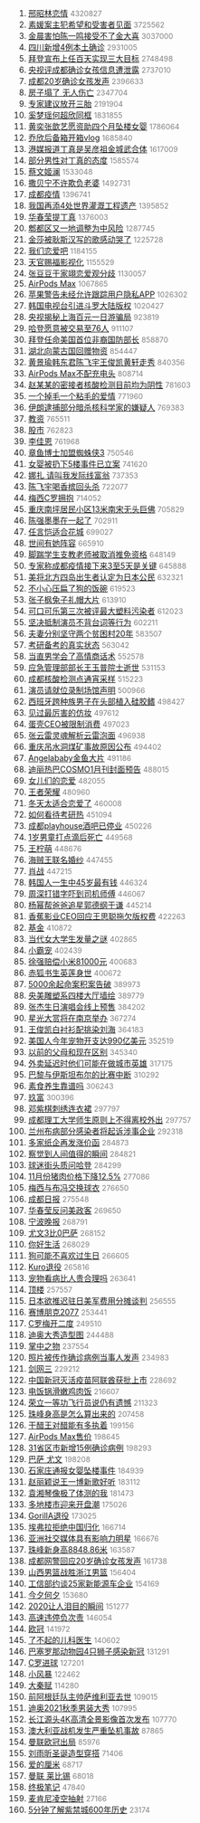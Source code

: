 1. [邢昭林恋情](https://s.weibo.com/weibo?q=%23%E9%82%A2%E6%98%AD%E6%9E%97%E6%81%8B%E6%83%85%23&Refer=top) <font color="#808080" size="2">4320827</font>
1. [素媛案主犯希望和受害者见面](https://s.weibo.com/weibo?q=%E7%B4%A0%E5%AA%9B%E6%A1%88%E4%B8%BB%E7%8A%AF%E5%B8%8C%E6%9C%9B%E5%92%8C%E5%8F%97%E5%AE%B3%E8%80%85%E8%A7%81%E9%9D%A2&Refer=top) <font color="#808080" size="2">3725562</font>
1. [金晨害怕陈一鸣接受不了金大喜](https://s.weibo.com/weibo?q=%23%E9%87%91%E6%99%A8%E5%AE%B3%E6%80%95%E9%99%88%E4%B8%80%E9%B8%A3%E6%8E%A5%E5%8F%97%E4%B8%8D%E4%BA%86%E9%87%91%E5%A4%A7%E5%96%9C%23&Refer=top) <font color="#808080" size="2">3037000</font>
1. [四川新增4例本土确诊](https://s.weibo.com/weibo?q=%23%E5%9B%9B%E5%B7%9D%E6%96%B0%E5%A2%9E4%E4%BE%8B%E6%9C%AC%E5%9C%9F%E7%A1%AE%E8%AF%8A%23&Refer=top) <font color="#808080" size="2">2931005</font>
1. [拜登宣布上任百天实现三大目标](https://s.weibo.com/weibo?q=%23%E6%8B%9C%E7%99%BB%E5%AE%A3%E5%B8%83%E4%B8%8A%E4%BB%BB%E7%99%BE%E5%A4%A9%E5%AE%9E%E7%8E%B0%E4%B8%89%E5%A4%A7%E7%9B%AE%E6%A0%87%23&Refer=top) <font color="#808080" size="2">2748498</font>
1. [央视评成都确诊女孩信息遭泄露](https://s.weibo.com/weibo?q=%23%E5%A4%AE%E8%A7%86%E8%AF%84%E6%88%90%E9%83%BD%E7%A1%AE%E8%AF%8A%E5%A5%B3%E5%AD%A9%E4%BF%A1%E6%81%AF%E9%81%AD%E6%B3%84%E9%9C%B2%23&Refer=top) <font color="#808080" size="2">2737010</font>
1. [成都20岁确诊女孩发声](https://s.weibo.com/weibo?q=%23%E6%88%90%E9%83%BD20%E5%B2%81%E7%A1%AE%E8%AF%8A%E5%A5%B3%E5%AD%A9%E5%8F%91%E5%A3%B0%23&Refer=top) <font color="#808080" size="2">2396633</font>
1. [房子塌了 无人伤亡](https://s.weibo.com/weibo?q=%E6%88%BF%E5%AD%90%E5%A1%8C%E4%BA%86%20%E6%97%A0%E4%BA%BA%E4%BC%A4%E4%BA%A1&Refer=top) <font color="#808080" size="2">2347704</font>
1. [专家建议放开三胎](https://s.weibo.com/weibo?q=%23%E4%B8%93%E5%AE%B6%E5%BB%BA%E8%AE%AE%E6%94%BE%E5%BC%80%E4%B8%89%E8%83%8E%23&Refer=top) <font color="#808080" size="2">2191904</font>
1. [奚梦瑶何超欣同框](https://s.weibo.com/weibo?q=%E5%A5%9A%E6%A2%A6%E7%91%B6%E4%BD%95%E8%B6%85%E6%AC%A3%E5%90%8C%E6%A1%86&Refer=top) <font color="#808080" size="2">1831855</font>
1. [黄奕张歆艺愿资助四个月坠楼女婴](https://s.weibo.com/weibo?q=%23%E9%BB%84%E5%A5%95%E5%BC%A0%E6%AD%86%E8%89%BA%E6%84%BF%E8%B5%84%E5%8A%A9%E5%9B%9B%E4%B8%AA%E6%9C%88%E5%9D%A0%E6%A5%BC%E5%A5%B3%E5%A9%B4%23&Refer=top) <font color="#808080" size="2">1786064</font>
1. [乔欣后备箱开箱vlog](https://s.weibo.com/weibo?q=%23%E4%B9%94%E6%AC%A3%E5%90%8E%E5%A4%87%E7%AE%B1%E5%BC%80%E7%AE%B1vlog%23&Refer=top) <font color="#808080" size="2">1685840</font>
1. [港媒报道丁真是吴彦祖金城武合体](https://s.weibo.com/weibo?q=%E6%B8%AF%E5%AA%92%E6%8A%A5%E9%81%93%E4%B8%81%E7%9C%9F%E6%98%AF%E5%90%B4%E5%BD%A6%E7%A5%96%E9%87%91%E5%9F%8E%E6%AD%A6%E5%90%88%E4%BD%93&Refer=top) <font color="#808080" size="2">1617009</font>
1. [部分男性对丁真的态度](https://s.weibo.com/weibo?q=%E9%83%A8%E5%88%86%E7%94%B7%E6%80%A7%E5%AF%B9%E4%B8%81%E7%9C%9F%E7%9A%84%E6%80%81%E5%BA%A6&Refer=top) <font color="#808080" size="2">1585574</font>
1. [蔡文姬澜](https://s.weibo.com/weibo?q=%E8%94%A1%E6%96%87%E5%A7%AC%E6%BE%9C&Refer=top) <font color="#808080" size="2">1533048</font>
1. [撒贝宁不许欺负老婆](https://s.weibo.com/weibo?q=%E6%92%92%E8%B4%9D%E5%AE%81%E4%B8%8D%E8%AE%B8%E6%AC%BA%E8%B4%9F%E8%80%81%E5%A9%86&Refer=top) <font color="#808080" size="2">1492731</font>
1. [成都疫情](https://s.weibo.com/weibo?q=%E6%88%90%E9%83%BD%E7%96%AB%E6%83%85&Refer=top) <font color="#808080" size="2">1396741</font>
1. [我国再添4处世界灌溉工程遗产](https://s.weibo.com/weibo?q=%23%E6%88%91%E5%9B%BD%E5%86%8D%E6%B7%BB4%E5%A4%84%E4%B8%96%E7%95%8C%E7%81%8C%E6%BA%89%E5%B7%A5%E7%A8%8B%E9%81%97%E4%BA%A7%23&Refer=top) <font color="#808080" size="2">1395852</font>
1. [华春莹提丁真](https://s.weibo.com/weibo?q=%23%E5%8D%8E%E6%98%A5%E8%8E%B9%E6%8F%90%E4%B8%81%E7%9C%9F%23&Refer=top) <font color="#808080" size="2">1376003</font>
1. [郫都区又一地调整为中风险](https://s.weibo.com/weibo?q=%23%E9%83%AB%E9%83%BD%E5%8C%BA%E5%8F%88%E4%B8%80%E5%9C%B0%E8%B0%83%E6%95%B4%E4%B8%BA%E4%B8%AD%E9%A3%8E%E9%99%A9%23&Refer=top) <font color="#808080" size="2">1287745</font>
1. [金莎被耿斯汉写的歌感动哭了](https://s.weibo.com/weibo?q=%E9%87%91%E8%8E%8E%E8%A2%AB%E8%80%BF%E6%96%AF%E6%B1%89%E5%86%99%E7%9A%84%E6%AD%8C%E6%84%9F%E5%8A%A8%E5%93%AD%E4%BA%86&Refer=top) <font color="#808080" size="2">1225728</font>
1. [我们恋爱吧](https://s.weibo.com/weibo?q=%E6%88%91%E4%BB%AC%E6%81%8B%E7%88%B1%E5%90%A7&Refer=top) <font color="#808080" size="2">1184155</font>
1. [天官赐福影视化](https://s.weibo.com/weibo?q=%E5%A4%A9%E5%AE%98%E8%B5%90%E7%A6%8F%E5%BD%B1%E8%A7%86%E5%8C%96&Refer=top) <font color="#808080" size="2">1155529</font>
1. [张豆豆于家翊恋爱观分歧](https://s.weibo.com/weibo?q=%E5%BC%A0%E8%B1%86%E8%B1%86%E4%BA%8E%E5%AE%B6%E7%BF%8A%E6%81%8B%E7%88%B1%E8%A7%82%E5%88%86%E6%AD%A7&Refer=top) <font color="#808080" size="2">1130057</font>
1. [AirPods Max](https://s.weibo.com/weibo?q=AirPods%20Max&Refer=top) <font color="#808080" size="2">1067865</font>
1. [苹果警告未经允许跟踪用户隐私APP](https://s.weibo.com/weibo?q=%E8%8B%B9%E6%9E%9C%E8%AD%A6%E5%91%8A%E6%9C%AA%E7%BB%8F%E5%85%81%E8%AE%B8%E8%B7%9F%E8%B8%AA%E7%94%A8%E6%88%B7%E9%9A%90%E7%A7%81APP&Refer=top) <font color="#808080" size="2">1026302</font>
1. [韩国电视台引进斗罗大陆版权](https://s.weibo.com/weibo?q=%23%E9%9F%A9%E5%9B%BD%E7%94%B5%E8%A7%86%E5%8F%B0%E5%BC%95%E8%BF%9B%E6%96%97%E7%BD%97%E5%A4%A7%E9%99%86%E7%89%88%E6%9D%83%23&Refer=top) <font color="#808080" size="2">1020427</font>
1. [央视揭秘上海百元一日游骗局](https://s.weibo.com/weibo?q=%23%E5%A4%AE%E8%A7%86%E6%8F%AD%E7%A7%98%E4%B8%8A%E6%B5%B7%E7%99%BE%E5%85%83%E4%B8%80%E6%97%A5%E6%B8%B8%E9%AA%97%E5%B1%80%23&Refer=top) <font color="#808080" size="2">923819</font>
1. [哈登愿意被交易至76人](https://s.weibo.com/weibo?q=%E5%93%88%E7%99%BB%E6%84%BF%E6%84%8F%E8%A2%AB%E4%BA%A4%E6%98%93%E8%87%B376%E4%BA%BA&Refer=top) <font color="#808080" size="2">911107</font>
1. [拜登任命美国首位非裔国防部长](https://s.weibo.com/weibo?q=%E6%8B%9C%E7%99%BB%E4%BB%BB%E5%91%BD%E7%BE%8E%E5%9B%BD%E9%A6%96%E4%BD%8D%E9%9D%9E%E8%A3%94%E5%9B%BD%E9%98%B2%E9%83%A8%E9%95%BF&Refer=top) <font color="#808080" size="2">858870</font>
1. [湖北向蒙古国回赠物资](https://s.weibo.com/weibo?q=%23%E6%B9%96%E5%8C%97%E5%90%91%E8%92%99%E5%8F%A4%E5%9B%BD%E5%9B%9E%E8%B5%A0%E7%89%A9%E8%B5%84%23&Refer=top) <font color="#808080" size="2">854447</font>
1. [黄景瑜韩东君陈飞宇王俊凯黄轩走秀](https://s.weibo.com/weibo?q=%23%E9%BB%84%E6%99%AF%E7%91%9C%E9%9F%A9%E4%B8%9C%E5%90%9B%E9%99%88%E9%A3%9E%E5%AE%87%E7%8E%8B%E4%BF%8A%E5%87%AF%E9%BB%84%E8%BD%A9%E8%B5%B0%E7%A7%80%23&Refer=top) <font color="#808080" size="2">840356</font>
1. [AirPods Max不配充电头](https://s.weibo.com/weibo?q=AirPods%20Max%E4%B8%8D%E9%85%8D%E5%85%85%E7%94%B5%E5%A4%B4&Refer=top) <font color="#808080" size="2">808714</font>
1. [赵某某的密接者核酸检测目前均为阴性](https://s.weibo.com/weibo?q=%23%E8%B5%B5%E6%9F%90%E6%9F%90%E7%9A%84%E5%AF%86%E6%8E%A5%E8%80%85%E6%A0%B8%E9%85%B8%E6%A3%80%E6%B5%8B%E7%9B%AE%E5%89%8D%E5%9D%87%E4%B8%BA%E9%98%B4%E6%80%A7%23&Refer=top) <font color="#808080" size="2">781603</font>
1. [一个掉毛一个粘毛的爱情](https://s.weibo.com/weibo?q=%23%E4%B8%80%E4%B8%AA%E6%8E%89%E6%AF%9B%E4%B8%80%E4%B8%AA%E7%B2%98%E6%AF%9B%E7%9A%84%E7%88%B1%E6%83%85%23&Refer=top) <font color="#808080" size="2">771960</font>
1. [伊朗逮捕部分暗杀核科学家的嫌疑人](https://s.weibo.com/weibo?q=%E4%BC%8A%E6%9C%97%E9%80%AE%E6%8D%95%E9%83%A8%E5%88%86%E6%9A%97%E6%9D%80%E6%A0%B8%E7%A7%91%E5%AD%A6%E5%AE%B6%E7%9A%84%E5%AB%8C%E7%96%91%E4%BA%BA&Refer=top) <font color="#808080" size="2">769383</font>
1. [教资](https://s.weibo.com/weibo?q=%E6%95%99%E8%B5%84&Refer=top) <font color="#808080" size="2">765511</font>
1. [股市](https://s.weibo.com/weibo?q=%E8%82%A1%E5%B8%82&Refer=top) <font color="#808080" size="2">762823</font>
1. [李佳恩](https://s.weibo.com/weibo?q=%E6%9D%8E%E4%BD%B3%E6%81%A9&Refer=top) <font color="#808080" size="2">761968</font>
1. [章鱼博士加盟蜘蛛侠3](https://s.weibo.com/weibo?q=%E7%AB%A0%E9%B1%BC%E5%8D%9A%E5%A3%AB%E5%8A%A0%E7%9B%9F%E8%9C%98%E8%9B%9B%E4%BE%A03&Refer=top) <font color="#808080" size="2">750546</font>
1. [女婴被扔下5楼事件已立案](https://s.weibo.com/weibo?q=%23%E5%A5%B3%E5%A9%B4%E8%A2%AB%E6%89%94%E4%B8%8B5%E6%A5%BC%E4%BA%8B%E4%BB%B6%E5%B7%B2%E7%AB%8B%E6%A1%88%23&Refer=top) <font color="#808080" size="2">741620</font>
1. [娜扎 请叫我发际线富翁](https://s.weibo.com/weibo?q=%E5%A8%9C%E6%89%8E%20%E8%AF%B7%E5%8F%AB%E6%88%91%E5%8F%91%E9%99%85%E7%BA%BF%E5%AF%8C%E7%BF%81&Refer=top) <font color="#808080" size="2">737353</font>
1. [陈飞宇喝香槟回头杀](https://s.weibo.com/weibo?q=%23%E9%99%88%E9%A3%9E%E5%AE%87%E5%96%9D%E9%A6%99%E6%A7%9F%E5%9B%9E%E5%A4%B4%E6%9D%80%23&Refer=top) <font color="#808080" size="2">722077</font>
1. [梅西C罗拥抱](https://s.weibo.com/weibo?q=%E6%A2%85%E8%A5%BFC%E7%BD%97%E6%8B%A5%E6%8A%B1&Refer=top) <font color="#808080" size="2">714052</font>
1. [重庆南坪居民小区13米南宋无头巨佛](https://s.weibo.com/weibo?q=%E9%87%8D%E5%BA%86%E5%8D%97%E5%9D%AA%E5%B1%85%E6%B0%91%E5%B0%8F%E5%8C%BA13%E7%B1%B3%E5%8D%97%E5%AE%8B%E6%97%A0%E5%A4%B4%E5%B7%A8%E4%BD%9B&Refer=top) <font color="#808080" size="2">705829</font>
1. [陈强墨墨在一起了](https://s.weibo.com/weibo?q=%23%E9%99%88%E5%BC%BA%E5%A2%A8%E5%A2%A8%E5%9C%A8%E4%B8%80%E8%B5%B7%E4%BA%86%23&Refer=top) <font color="#808080" size="2">702911</font>
1. [任言恺适合花城](https://s.weibo.com/weibo?q=%E4%BB%BB%E8%A8%80%E6%81%BA%E9%80%82%E5%90%88%E8%8A%B1%E5%9F%8E&Refer=top) <font color="#808080" size="2">699027</font>
1. [世间有她阵容](https://s.weibo.com/weibo?q=%E4%B8%96%E9%97%B4%E6%9C%89%E5%A5%B9%E9%98%B5%E5%AE%B9&Refer=top) <font color="#808080" size="2">665910</font>
1. [脚踹学生支教老师被取消推免资格](https://s.weibo.com/weibo?q=%23%E8%84%9A%E8%B8%B9%E5%AD%A6%E7%94%9F%E6%94%AF%E6%95%99%E8%80%81%E5%B8%88%E8%A2%AB%E5%8F%96%E6%B6%88%E6%8E%A8%E5%85%8D%E8%B5%84%E6%A0%BC%23&Refer=top) <font color="#808080" size="2">648149</font>
1. [专家称成都疫情接下来3至5天是关键](https://s.weibo.com/weibo?q=%23%E4%B8%93%E5%AE%B6%E7%A7%B0%E6%88%90%E9%83%BD%E7%96%AB%E6%83%85%E6%8E%A5%E4%B8%8B%E6%9D%A53%E8%87%B35%E5%A4%A9%E6%98%AF%E5%85%B3%E9%94%AE%23&Refer=top) <font color="#808080" size="2">645888</font>
1. [美将北方四岛出生者认定为日本公民](https://s.weibo.com/weibo?q=%E7%BE%8E%E5%B0%86%E5%8C%97%E6%96%B9%E5%9B%9B%E5%B2%9B%E5%87%BA%E7%94%9F%E8%80%85%E8%AE%A4%E5%AE%9A%E4%B8%BA%E6%97%A5%E6%9C%AC%E5%85%AC%E6%B0%91&Refer=top) <font color="#808080" size="2">632321</font>
1. [不小心压扁了狗的饭碗](https://s.weibo.com/weibo?q=%23%E4%B8%8D%E5%B0%8F%E5%BF%83%E5%8E%8B%E6%89%81%E4%BA%86%E7%8B%97%E7%9A%84%E9%A5%AD%E7%A2%97%23&Refer=top) <font color="#808080" size="2">619523</font>
1. [张子枫兔子礼帽大片](https://s.weibo.com/weibo?q=%23%E5%BC%A0%E5%AD%90%E6%9E%AB%E5%85%94%E5%AD%90%E7%A4%BC%E5%B8%BD%E5%A4%A7%E7%89%87%23&Refer=top) <font color="#808080" size="2">613910</font>
1. [可口可乐第三次被评最大塑料污染者](https://s.weibo.com/weibo?q=%23%E5%8F%AF%E5%8F%A3%E5%8F%AF%E4%B9%90%E7%AC%AC%E4%B8%89%E6%AC%A1%E8%A2%AB%E8%AF%84%E6%9C%80%E5%A4%A7%E5%A1%91%E6%96%99%E6%B1%A1%E6%9F%93%E8%80%85%23&Refer=top) <font color="#808080" size="2">612023</font>
1. [坚决抵制演员不背台词等行为](https://s.weibo.com/weibo?q=%23%E5%9D%9A%E5%86%B3%E6%8A%B5%E5%88%B6%E6%BC%94%E5%91%98%E4%B8%8D%E8%83%8C%E5%8F%B0%E8%AF%8D%E7%AD%89%E8%A1%8C%E4%B8%BA%23&Refer=top) <font color="#808080" size="2">602211</font>
1. [夫妻分别坚守两个贫困村20年](https://s.weibo.com/weibo?q=%E5%A4%AB%E5%A6%BB%E5%88%86%E5%88%AB%E5%9D%9A%E5%AE%88%E4%B8%A4%E4%B8%AA%E8%B4%AB%E5%9B%B0%E6%9D%9120%E5%B9%B4&Refer=top) <font color="#808080" size="2">583507</font>
1. [考研备考的真实状态](https://s.weibo.com/weibo?q=%23%E8%80%83%E7%A0%94%E5%A4%87%E8%80%83%E7%9A%84%E7%9C%9F%E5%AE%9E%E7%8A%B6%E6%80%81%23&Refer=top) <font color="#808080" size="2">563042</font>
1. [当直男学会了高情商话术](https://s.weibo.com/weibo?q=%23%E5%BD%93%E7%9B%B4%E7%94%B7%E5%AD%A6%E4%BC%9A%E4%BA%86%E9%AB%98%E6%83%85%E5%95%86%E8%AF%9D%E6%9C%AF%23&Refer=top) <font color="#808080" size="2">552578</font>
1. [应急管理部部长王玉普院士逝世](https://s.weibo.com/weibo?q=%23%E5%BA%94%E6%80%A5%E7%AE%A1%E7%90%86%E9%83%A8%E9%83%A8%E9%95%BF%E7%8E%8B%E7%8E%89%E6%99%AE%E9%99%A2%E5%A3%AB%E9%80%9D%E4%B8%96%23&Refer=top) <font color="#808080" size="2">531153</font>
1. [成都核酸检测点通宵采样](https://s.weibo.com/weibo?q=%23%E6%88%90%E9%83%BD%E6%A0%B8%E9%85%B8%E6%A3%80%E6%B5%8B%E7%82%B9%E9%80%9A%E5%AE%B5%E9%87%87%E6%A0%B7%23&Refer=top) <font color="#808080" size="2">515223</font>
1. [演员请就位录制场馆声明](https://s.weibo.com/weibo?q=%23%E6%BC%94%E5%91%98%E8%AF%B7%E5%B0%B1%E4%BD%8D%E5%BD%95%E5%88%B6%E5%9C%BA%E9%A6%86%E5%A3%B0%E6%98%8E%23&Refer=top) <font color="#808080" size="2">500966</font>
1. [西班牙跨种族男子在头部植入硅胶鳍](https://s.weibo.com/weibo?q=%23%E8%A5%BF%E7%8F%AD%E7%89%99%E8%B7%A8%E7%A7%8D%E6%97%8F%E7%94%B7%E5%AD%90%E5%9C%A8%E5%A4%B4%E9%83%A8%E6%A4%8D%E5%85%A5%E7%A1%85%E8%83%B6%E9%B3%8D%23&Refer=top) <font color="#808080" size="2">498427</font>
1. [见过最厉害的仿妆](https://s.weibo.com/weibo?q=%23%E8%A7%81%E8%BF%87%E6%9C%80%E5%8E%89%E5%AE%B3%E7%9A%84%E4%BB%BF%E5%A6%86%23&Refer=top) <font color="#808080" size="2">497612</font>
1. [蛋壳CEO被限制消费](https://s.weibo.com/weibo?q=%E8%9B%8B%E5%A3%B3CEO%E8%A2%AB%E9%99%90%E5%88%B6%E6%B6%88%E8%B4%B9&Refer=top) <font color="#808080" size="2">497023</font>
1. [张云雷灵魂解析云雷泡面](https://s.weibo.com/weibo?q=%E5%BC%A0%E4%BA%91%E9%9B%B7%E7%81%B5%E9%AD%82%E8%A7%A3%E6%9E%90%E4%BA%91%E9%9B%B7%E6%B3%A1%E9%9D%A2&Refer=top) <font color="#808080" size="2">496938</font>
1. [重庆吊水洞煤矿事故原因公布](https://s.weibo.com/weibo?q=%23%E9%87%8D%E5%BA%86%E5%90%8A%E6%B0%B4%E6%B4%9E%E7%85%A4%E7%9F%BF%E4%BA%8B%E6%95%85%E5%8E%9F%E5%9B%A0%E5%85%AC%E5%B8%83%23&Refer=top) <font color="#808080" size="2">494402</font>
1. [Angelababy金鱼大片](https://s.weibo.com/weibo?q=%23Angelababy%E9%87%91%E9%B1%BC%E5%A4%A7%E7%89%87%23&Refer=top) <font color="#808080" size="2">491186</font>
1. [迪丽热巴COSMO1月刊封面预告](https://s.weibo.com/weibo?q=%23%E8%BF%AA%E4%B8%BD%E7%83%AD%E5%B7%B4COSMO1%E6%9C%88%E5%88%8A%E5%B0%81%E9%9D%A2%E9%A2%84%E5%91%8A%23&Refer=top) <font color="#808080" size="2">488015</font>
1. [女儿们的恋爱](https://s.weibo.com/weibo?q=%E5%A5%B3%E5%84%BF%E4%BB%AC%E7%9A%84%E6%81%8B%E7%88%B1&Refer=top) <font color="#808080" size="2">482055</font>
1. [王者荣耀](https://s.weibo.com/weibo?q=%E7%8E%8B%E8%80%85%E8%8D%A3%E8%80%80&Refer=top) <font color="#808080" size="2">480960</font>
1. [冬天太适合恋爱了](https://s.weibo.com/weibo?q=%23%E5%86%AC%E5%A4%A9%E5%A4%AA%E9%80%82%E5%90%88%E6%81%8B%E7%88%B1%E4%BA%86%23&Refer=top) <font color="#808080" size="2">460008</font>
1. [如何看待考研热](https://s.weibo.com/weibo?q=%23%E5%A6%82%E4%BD%95%E7%9C%8B%E5%BE%85%E8%80%83%E7%A0%94%E7%83%AD%23&Refer=top) <font color="#808080" size="2">451094</font>
1. [成都playhouse酒吧已停业](https://s.weibo.com/weibo?q=%23%E6%88%90%E9%83%BDplayhouse%E9%85%92%E5%90%A7%E5%B7%B2%E5%81%9C%E4%B8%9A%23&Refer=top) <font color="#808080" size="2">450226</font>
1. [1岁男童打点滴后死亡](https://s.weibo.com/weibo?q=%231%E5%B2%81%E7%94%B7%E7%AB%A5%E6%89%93%E7%82%B9%E6%BB%B4%E5%90%8E%E6%AD%BB%E4%BA%A1%23&Refer=top) <font color="#808080" size="2">449568</font>
1. [王柠萌](https://s.weibo.com/weibo?q=%E7%8E%8B%E6%9F%A0%E8%90%8C&Refer=top) <font color="#808080" size="2">448676</font>
1. [海贼王联名婚纱](https://s.weibo.com/weibo?q=%23%E6%B5%B7%E8%B4%BC%E7%8E%8B%E8%81%94%E5%90%8D%E5%A9%9A%E7%BA%B1%23&Refer=top) <font color="#808080" size="2">447455</font>
1. [肖战](https://s.weibo.com/weibo?q=%E8%82%96%E6%88%98&Refer=top) <font color="#808080" size="2">447215</font>
1. [韩国人一生中45岁最有钱](https://s.weibo.com/weibo?q=%E9%9F%A9%E5%9B%BD%E4%BA%BA%E4%B8%80%E7%94%9F%E4%B8%AD45%E5%B2%81%E6%9C%80%E6%9C%89%E9%92%B1&Refer=top) <font color="#808080" size="2">446324</font>
1. [周深打错字吓到司机师傅](https://s.weibo.com/weibo?q=%23%E5%91%A8%E6%B7%B1%E6%89%93%E9%94%99%E5%AD%97%E5%90%93%E5%88%B0%E5%8F%B8%E6%9C%BA%E5%B8%88%E5%82%85%23&Refer=top) <font color="#808080" size="2">446067</font>
1. [杨幂帮爸爸追星郭德纲于谦](https://s.weibo.com/weibo?q=%23%E6%9D%A8%E5%B9%82%E5%B8%AE%E7%88%B8%E7%88%B8%E8%BF%BD%E6%98%9F%E9%83%AD%E5%BE%B7%E7%BA%B2%E4%BA%8E%E8%B0%A6%23&Refer=top) <font color="#808080" size="2">445214</font>
1. [香蕉影业CEO回应王思聪拖欠版权费](https://s.weibo.com/weibo?q=%E9%A6%99%E8%95%89%E5%BD%B1%E4%B8%9ACEO%E5%9B%9E%E5%BA%94%E7%8E%8B%E6%80%9D%E8%81%AA%E6%8B%96%E6%AC%A0%E7%89%88%E6%9D%83%E8%B4%B9&Refer=top) <font color="#808080" size="2">422263</font>
1. [基金](https://s.weibo.com/weibo?q=%E5%9F%BA%E9%87%91&Refer=top) <font color="#808080" size="2">410872</font>
1. [当代女大学生发量之谜](https://s.weibo.com/weibo?q=%23%E5%BD%93%E4%BB%A3%E5%A5%B3%E5%A4%A7%E5%AD%A6%E7%94%9F%E5%8F%91%E9%87%8F%E4%B9%8B%E8%B0%9C%23&Refer=top) <font color="#808080" size="2">402865</font>
1. [小霸宠](https://s.weibo.com/weibo?q=%E5%B0%8F%E9%9C%B8%E5%AE%A0&Refer=top) <font color="#808080" size="2">402439</font>
1. [徐强赔偿小米81000元](https://s.weibo.com/weibo?q=%E5%BE%90%E5%BC%BA%E8%B5%94%E5%81%BF%E5%B0%8F%E7%B1%B381000%E5%85%83&Refer=top) <font color="#808080" size="2">400683</font>
1. [赤狐书生英莲身世](https://s.weibo.com/weibo?q=%23%E8%B5%A4%E7%8B%90%E4%B9%A6%E7%94%9F%E8%8B%B1%E8%8E%B2%E8%BA%AB%E4%B8%96%23&Refer=top) <font color="#808080" size="2">400672</font>
1. [5000余起命案积案告破](https://s.weibo.com/weibo?q=%235000%E4%BD%99%E8%B5%B7%E5%91%BD%E6%A1%88%E7%A7%AF%E6%A1%88%E5%91%8A%E7%A0%B4%23&Refer=top) <font color="#808080" size="2">389973</font>
1. [央美雕塑系四楼大厅墙绘](https://s.weibo.com/weibo?q=%23%E5%A4%AE%E7%BE%8E%E9%9B%95%E5%A1%91%E7%B3%BB%E5%9B%9B%E6%A5%BC%E5%A4%A7%E5%8E%85%E5%A2%99%E7%BB%98%23&Refer=top) <font color="#808080" size="2">389779</font>
1. [张杰生日演唱会线上预售](https://s.weibo.com/weibo?q=%23%E5%BC%A0%E6%9D%B0%E7%94%9F%E6%97%A5%E6%BC%94%E5%94%B1%E4%BC%9A%E7%BA%BF%E4%B8%8A%E9%A2%84%E5%94%AE%23&Refer=top) <font color="#808080" size="2">384202</font>
1. [星光大赏将在南京举办](https://s.weibo.com/weibo?q=%E6%98%9F%E5%85%89%E5%A4%A7%E8%B5%8F%E5%B0%86%E5%9C%A8%E5%8D%97%E4%BA%AC%E4%B8%BE%E5%8A%9E&Refer=top) <font color="#808080" size="2">367274</font>
1. [王俊凯白衬衫配挑染刘海](https://s.weibo.com/weibo?q=%23%E7%8E%8B%E4%BF%8A%E5%87%AF%E7%99%BD%E8%A1%AC%E8%A1%AB%E9%85%8D%E6%8C%91%E6%9F%93%E5%88%98%E6%B5%B7%23&Refer=top) <font color="#808080" size="2">364183</font>
1. [美国人今年宠物开支达990亿美元](https://s.weibo.com/weibo?q=%23%E7%BE%8E%E5%9B%BD%E4%BA%BA%E4%BB%8A%E5%B9%B4%E5%AE%A0%E7%89%A9%E5%BC%80%E6%94%AF%E8%BE%BE990%E4%BA%BF%E7%BE%8E%E5%85%83%23&Refer=top) <font color="#808080" size="2">352519</font>
1. [以前的父母和现在区别](https://s.weibo.com/weibo?q=%23%E4%BB%A5%E5%89%8D%E7%9A%84%E7%88%B6%E6%AF%8D%E5%92%8C%E7%8E%B0%E5%9C%A8%E5%8C%BA%E5%88%AB%23&Refer=top) <font color="#808080" size="2">345340</font>
1. [外卖延迟时他们可能在做城市英雄](https://s.weibo.com/weibo?q=%E5%A4%96%E5%8D%96%E5%BB%B6%E8%BF%9F%E6%97%B6%E4%BB%96%E4%BB%AC%E5%8F%AF%E8%83%BD%E5%9C%A8%E5%81%9A%E5%9F%8E%E5%B8%82%E8%8B%B1%E9%9B%84&Refer=top) <font color="#808080" size="2">317175</font>
1. [巴黎与伊斯坦布尔的比赛中断](https://s.weibo.com/weibo?q=%E5%B7%B4%E9%BB%8E%E4%B8%8E%E4%BC%8A%E6%96%AF%E5%9D%A6%E5%B8%83%E5%B0%94%E7%9A%84%E6%AF%94%E8%B5%9B%E4%B8%AD%E6%96%AD&Refer=top) <font color="#808080" size="2">310292</font>
1. [素食养生靠谱吗](https://s.weibo.com/weibo?q=%23%E7%B4%A0%E9%A3%9F%E5%85%BB%E7%94%9F%E9%9D%A0%E8%B0%B1%E5%90%97%23&Refer=top) <font color="#808080" size="2">306243</font>
1. [玖富](https://s.weibo.com/weibo?q=%E7%8E%96%E5%AF%8C&Refer=top) <font color="#808080" size="2">300396</font>
1. [邓紫棋刺绣连衣裙](https://s.weibo.com/weibo?q=%23%E9%82%93%E7%B4%AB%E6%A3%8B%E5%88%BA%E7%BB%A3%E8%BF%9E%E8%A1%A3%E8%A3%99%23&Refer=top) <font color="#808080" size="2">297797</font>
1. [成都理工大学师生原则上不得离校外出](https://s.weibo.com/weibo?q=%23%E6%88%90%E9%83%BD%E7%90%86%E5%B7%A5%E5%A4%A7%E5%AD%A6%E5%B8%88%E7%94%9F%E5%8E%9F%E5%88%99%E4%B8%8A%E4%B8%8D%E5%BE%97%E7%A6%BB%E6%A0%A1%E5%A4%96%E5%87%BA%23&Refer=top) <font color="#808080" size="2">297757</font>
1. [兰州布病部分感染者将起诉涉事企业](https://s.weibo.com/weibo?q=%E5%85%B0%E5%B7%9E%E5%B8%83%E7%97%85%E9%83%A8%E5%88%86%E6%84%9F%E6%9F%93%E8%80%85%E5%B0%86%E8%B5%B7%E8%AF%89%E6%B6%89%E4%BA%8B%E4%BC%81%E4%B8%9A&Refer=top) <font color="#808080" size="2">292318</font>
1. [多家纸企再发涨价函](https://s.weibo.com/weibo?q=%23%E5%A4%9A%E5%AE%B6%E7%BA%B8%E4%BC%81%E5%86%8D%E5%8F%91%E6%B6%A8%E4%BB%B7%E5%87%BD%23&Refer=top) <font color="#808080" size="2">284873</font>
1. [察觉到人间值得的瞬间](https://s.weibo.com/weibo?q=%23%E5%AF%9F%E8%A7%89%E5%88%B0%E4%BA%BA%E9%97%B4%E5%80%BC%E5%BE%97%E7%9A%84%E7%9E%AC%E9%97%B4%23&Refer=top) <font color="#808080" size="2">284821</font>
1. [球迷街头质问哈登](https://s.weibo.com/weibo?q=%E7%90%83%E8%BF%B7%E8%A1%97%E5%A4%B4%E8%B4%A8%E9%97%AE%E5%93%88%E7%99%BB&Refer=top) <font color="#808080" size="2">284299</font>
1. [11月份猪肉价格下降12.5%](https://s.weibo.com/weibo?q=%2311%E6%9C%88%E4%BB%BD%E7%8C%AA%E8%82%89%E4%BB%B7%E6%A0%BC%E4%B8%8B%E9%99%8D12.5%25%23&Refer=top) <font color="#808080" size="2">277086</font>
1. [梅西与布冯交换球衣](https://s.weibo.com/weibo?q=%E6%A2%85%E8%A5%BF%E4%B8%8E%E5%B8%83%E5%86%AF%E4%BA%A4%E6%8D%A2%E7%90%83%E8%A1%A3&Refer=top) <font color="#808080" size="2">276650</font>
1. [成都日报](https://s.weibo.com/weibo?q=%E6%88%90%E9%83%BD%E6%97%A5%E6%8A%A5&Refer=top) <font color="#808080" size="2">275548</font>
1. [华春莹反问美政客](https://s.weibo.com/weibo?q=%23%E5%8D%8E%E6%98%A5%E8%8E%B9%E5%8F%8D%E9%97%AE%E7%BE%8E%E6%94%BF%E5%AE%A2%23&Refer=top) <font color="#808080" size="2">269650</font>
1. [宁波晚报](https://s.weibo.com/weibo?q=%23%E5%AE%81%E6%B3%A2%E6%99%9A%E6%8A%A5%23&Refer=top) <font color="#808080" size="2">268791</font>
1. [尤文3比0巴萨](https://s.weibo.com/weibo?q=%E5%B0%A4%E6%96%873%E6%AF%940%E5%B7%B4%E8%90%A8&Refer=top) <font color="#808080" size="2">268152</font>
1. [你好生活](https://s.weibo.com/weibo?q=%E4%BD%A0%E5%A5%BD%E7%94%9F%E6%B4%BB&Refer=top) <font color="#808080" size="2">268029</font>
1. [狗可能不喜欢过生日](https://s.weibo.com/weibo?q=%23%E7%8B%97%E5%8F%AF%E8%83%BD%E4%B8%8D%E5%96%9C%E6%AC%A2%E8%BF%87%E7%94%9F%E6%97%A5%23&Refer=top) <font color="#808080" size="2">266605</font>
1. [Kuro退役](https://s.weibo.com/weibo?q=Kuro%E9%80%80%E5%BD%B9&Refer=top) <font color="#808080" size="2">265816</font>
1. [宠物看病比人贵合理吗](https://s.weibo.com/weibo?q=%23%E5%AE%A0%E7%89%A9%E7%9C%8B%E7%97%85%E6%AF%94%E4%BA%BA%E8%B4%B5%E5%90%88%E7%90%86%E5%90%97%23&Refer=top) <font color="#808080" size="2">263641</font>
1. [顶楼](https://s.weibo.com/weibo?q=%E9%A1%B6%E6%A5%BC&Refer=top) <font color="#808080" size="2">257557</font>
1. [日本欲推迟驻日美军费用分摊谈判](https://s.weibo.com/weibo?q=%E6%97%A5%E6%9C%AC%E6%AC%B2%E6%8E%A8%E8%BF%9F%E9%A9%BB%E6%97%A5%E7%BE%8E%E5%86%9B%E8%B4%B9%E7%94%A8%E5%88%86%E6%91%8A%E8%B0%88%E5%88%A4&Refer=top) <font color="#808080" size="2">256555</font>
1. [赛博朋克2077](https://s.weibo.com/weibo?q=%E8%B5%9B%E5%8D%9A%E6%9C%8B%E5%85%8B2077&Refer=top) <font color="#808080" size="2">253441</font>
1. [C罗梅开二度](https://s.weibo.com/weibo?q=C%E7%BD%97%E6%A2%85%E5%BC%80%E4%BA%8C%E5%BA%A6&Refer=top) <font color="#808080" size="2">249510</font>
1. [迪奥大秀造型图](https://s.weibo.com/weibo?q=%23%E8%BF%AA%E5%A5%A5%E5%A4%A7%E7%A7%80%E9%80%A0%E5%9E%8B%E5%9B%BE%23&Refer=top) <font color="#808080" size="2">244488</font>
1. [掌中之物](https://s.weibo.com/weibo?q=%E6%8E%8C%E4%B8%AD%E4%B9%8B%E7%89%A9&Refer=top) <font color="#808080" size="2">237554</font>
1. [照片被传作确诊病例当事人发声](https://s.weibo.com/weibo?q=%23%E7%85%A7%E7%89%87%E8%A2%AB%E4%BC%A0%E4%BD%9C%E7%A1%AE%E8%AF%8A%E7%97%85%E4%BE%8B%E5%BD%93%E4%BA%8B%E4%BA%BA%E5%8F%91%E5%A3%B0%23&Refer=top) <font color="#808080" size="2">234983</font>
1. [剑网三](https://s.weibo.com/weibo?q=%E5%89%91%E7%BD%91%E4%B8%89&Refer=top) <font color="#808080" size="2">229212</font>
1. [中国新冠灭活疫苗阿联酋获批上市](https://s.weibo.com/weibo?q=%E4%B8%AD%E5%9B%BD%E6%96%B0%E5%86%A0%E7%81%AD%E6%B4%BB%E7%96%AB%E8%8B%97%E9%98%BF%E8%81%94%E9%85%8B%E8%8E%B7%E6%89%B9%E4%B8%8A%E5%B8%82&Refer=top) <font color="#808080" size="2">228692</font>
1. [电饭锅滑嫩鸡肉饭](https://s.weibo.com/weibo?q=%23%E7%94%B5%E9%A5%AD%E9%94%85%E6%BB%91%E5%AB%A9%E9%B8%A1%E8%82%89%E9%A5%AD%23&Refer=top) <font color="#808080" size="2">216607</font>
1. [荣立一等功飞行员说仍有遗憾](https://s.weibo.com/weibo?q=%E8%8D%A3%E7%AB%8B%E4%B8%80%E7%AD%89%E5%8A%9F%E9%A3%9E%E8%A1%8C%E5%91%98%E8%AF%B4%E4%BB%8D%E6%9C%89%E9%81%97%E6%86%BE&Refer=top) <font color="#808080" size="2">211323</font>
1. [珠峰身高是怎么算出来的](https://s.weibo.com/weibo?q=%E7%8F%A0%E5%B3%B0%E8%BA%AB%E9%AB%98%E6%98%AF%E6%80%8E%E4%B9%88%E7%AE%97%E5%87%BA%E6%9D%A5%E7%9A%84&Refer=top) <font color="#808080" size="2">207458</font>
1. [干醋王对醋能有多执着](https://s.weibo.com/weibo?q=%23%E5%B9%B2%E9%86%8B%E7%8E%8B%E5%AF%B9%E9%86%8B%E8%83%BD%E6%9C%89%E5%A4%9A%E6%89%A7%E7%9D%80%23&Refer=top) <font color="#808080" size="2">199156</font>
1. [AirPods Max售价](https://s.weibo.com/weibo?q=AirPods%20Max%E5%94%AE%E4%BB%B7&Refer=top) <font color="#808080" size="2">198645</font>
1. [31省区市新增15例确诊病例](https://s.weibo.com/weibo?q=%2331%E7%9C%81%E5%8C%BA%E5%B8%82%E6%96%B0%E5%A2%9E15%E4%BE%8B%E7%A1%AE%E8%AF%8A%E7%97%85%E4%BE%8B%23&Refer=top) <font color="#808080" size="2">198293</font>
1. [巴萨 尤文](https://s.weibo.com/weibo?q=%E5%B7%B4%E8%90%A8%20%E5%B0%A4%E6%96%87&Refer=top) <font color="#808080" size="2">198208</font>
1. [石家庄通报女婴坠楼事件](https://s.weibo.com/weibo?q=%23%E7%9F%B3%E5%AE%B6%E5%BA%84%E9%80%9A%E6%8A%A5%E5%A5%B3%E5%A9%B4%E5%9D%A0%E6%A5%BC%E4%BA%8B%E4%BB%B6%23&Refer=top) <font color="#808080" size="2">184939</font>
1. [赵丽颖说王一博新歌好听](https://s.weibo.com/weibo?q=%23%E8%B5%B5%E4%B8%BD%E9%A2%96%E8%AF%B4%E7%8E%8B%E4%B8%80%E5%8D%9A%E6%96%B0%E6%AD%8C%E5%A5%BD%E5%90%AC%23&Refer=top) <font color="#808080" size="2">183112</font>
1. [袁湘琴像极了体测的我](https://s.weibo.com/weibo?q=%23%E8%A2%81%E6%B9%98%E7%90%B4%E5%83%8F%E6%9E%81%E4%BA%86%E4%BD%93%E6%B5%8B%E7%9A%84%E6%88%91%23&Refer=top) <font color="#808080" size="2">181473</font>
1. [多地楼市迎来开盘潮](https://s.weibo.com/weibo?q=%23%E5%A4%9A%E5%9C%B0%E6%A5%BC%E5%B8%82%E8%BF%8E%E6%9D%A5%E5%BC%80%E7%9B%98%E6%BD%AE%23&Refer=top) <font color="#808080" size="2">175026</font>
1. [GorillA退役](https://s.weibo.com/weibo?q=GorillA%E9%80%80%E5%BD%B9&Refer=top) <font color="#808080" size="2">173025</font>
1. [埃弗拉拒绝中国归化](https://s.weibo.com/weibo?q=%E5%9F%83%E5%BC%97%E6%8B%89%E6%8B%92%E7%BB%9D%E4%B8%AD%E5%9B%BD%E5%BD%92%E5%8C%96&Refer=top) <font color="#808080" size="2">166714</font>
1. [亚洲社交媒体具有影响力明星](https://s.weibo.com/weibo?q=%23%E4%BA%9A%E6%B4%B2%E7%A4%BE%E4%BA%A4%E5%AA%92%E4%BD%93%E5%85%B7%E6%9C%89%E5%BD%B1%E5%93%8D%E5%8A%9B%E6%98%8E%E6%98%9F%23&Refer=top) <font color="#808080" size="2">166676</font>
1. [珠峰新身高8848.86米](https://s.weibo.com/weibo?q=%23%E7%8F%A0%E5%B3%B0%E6%96%B0%E8%BA%AB%E9%AB%988848.86%E7%B1%B3%23&Refer=top) <font color="#808080" size="2">163587</font>
1. [成都网警回应20岁确诊女孩发声](https://s.weibo.com/weibo?q=%23%E6%88%90%E9%83%BD%E7%BD%91%E8%AD%A6%E5%9B%9E%E5%BA%9420%E5%B2%81%E7%A1%AE%E8%AF%8A%E5%A5%B3%E5%AD%A9%E5%8F%91%E5%A3%B0%23&Refer=top) <font color="#808080" size="2">161738</font>
1. [山西男篮战胜浙江男篮](https://s.weibo.com/weibo?q=%E5%B1%B1%E8%A5%BF%E7%94%B7%E7%AF%AE%E6%88%98%E8%83%9C%E6%B5%99%E6%B1%9F%E7%94%B7%E7%AF%AE&Refer=top) <font color="#808080" size="2">156404</font>
1. [工信部约谈25家新能源车企业](https://s.weibo.com/weibo?q=%E5%B7%A5%E4%BF%A1%E9%83%A8%E7%BA%A6%E8%B0%8825%E5%AE%B6%E6%96%B0%E8%83%BD%E6%BA%90%E8%BD%A6%E4%BC%81%E4%B8%9A&Refer=top) <font color="#808080" size="2">154169</font>
1. [今夕何夕](https://s.weibo.com/weibo?q=%E4%BB%8A%E5%A4%95%E4%BD%95%E5%A4%95&Refer=top) <font color="#808080" size="2">153680</font>
1. [2020让人泪目的瞬间](https://s.weibo.com/weibo?q=%232020%E8%AE%A9%E4%BA%BA%E6%B3%AA%E7%9B%AE%E7%9A%84%E7%9E%AC%E9%97%B4%23&Refer=top) <font color="#808080" size="2">151277</font>
1. [高速违停负次责](https://s.weibo.com/weibo?q=%E9%AB%98%E9%80%9F%E8%BF%9D%E5%81%9C%E8%B4%9F%E6%AC%A1%E8%B4%A3&Refer=top) <font color="#808080" size="2">146054</font>
1. [欧冠](https://s.weibo.com/weibo?q=%E6%AC%A7%E5%86%A0&Refer=top) <font color="#808080" size="2">141972</font>
1. [了不起的儿科医生](https://s.weibo.com/weibo?q=%E4%BA%86%E4%B8%8D%E8%B5%B7%E7%9A%84%E5%84%BF%E7%A7%91%E5%8C%BB%E7%94%9F&Refer=top) <font color="#808080" size="2">140602</font>
1. [巴塞罗那动物园4只狮子感染新冠](https://s.weibo.com/weibo?q=%23%E5%B7%B4%E5%A1%9E%E7%BD%97%E9%82%A3%E5%8A%A8%E7%89%A9%E5%9B%AD4%E5%8F%AA%E7%8B%AE%E5%AD%90%E6%84%9F%E6%9F%93%E6%96%B0%E5%86%A0%23&Refer=top) <font color="#808080" size="2">131291</font>
1. [C罗进球](https://s.weibo.com/weibo?q=C%E7%BD%97%E8%BF%9B%E7%90%83&Refer=top) <font color="#808080" size="2">127201</font>
1. [小风暴](https://s.weibo.com/weibo?q=%E5%B0%8F%E9%A3%8E%E6%9A%B4&Refer=top) <font color="#808080" size="2">122462</font>
1. [大秦赋](https://s.weibo.com/weibo?q=%E5%A4%A7%E7%A7%A6%E8%B5%8B&Refer=top) <font color="#808080" size="2">114280</font>
1. [前阿根廷队主帅萨维利亚去世](https://s.weibo.com/weibo?q=%E5%89%8D%E9%98%BF%E6%A0%B9%E5%BB%B7%E9%98%9F%E4%B8%BB%E5%B8%85%E8%90%A8%E7%BB%B4%E5%88%A9%E4%BA%9A%E5%8E%BB%E4%B8%96&Refer=top) <font color="#808080" size="2">109015</font>
1. [迪奥2021秋季男装大秀](https://s.weibo.com/weibo?q=%E8%BF%AA%E5%A5%A52021%E7%A7%8B%E5%AD%A3%E7%94%B7%E8%A3%85%E5%A4%A7%E7%A7%80&Refer=top) <font color="#808080" size="2">107995</font>
1. [长江源头4K高清全景影像首次发布](https://s.weibo.com/weibo?q=%23%E9%95%BF%E6%B1%9F%E6%BA%90%E5%A4%B44K%E9%AB%98%E6%B8%85%E5%85%A8%E6%99%AF%E5%BD%B1%E5%83%8F%E9%A6%96%E6%AC%A1%E5%8F%91%E5%B8%83%23&Refer=top) <font color="#808080" size="2">107770</font>
1. [澳大利亚战机发生严重坠机事故](https://s.weibo.com/weibo?q=%E6%BE%B3%E5%A4%A7%E5%88%A9%E4%BA%9A%E6%88%98%E6%9C%BA%E5%8F%91%E7%94%9F%E4%B8%A5%E9%87%8D%E5%9D%A0%E6%9C%BA%E4%BA%8B%E6%95%85&Refer=top) <font color="#808080" size="2">87865</font>
1. [曼联欧冠出局](https://s.weibo.com/weibo?q=%E6%9B%BC%E8%81%94%E6%AC%A7%E5%86%A0%E5%87%BA%E5%B1%80&Refer=top) <font color="#808080" size="2">85976</font>
1. [刘雨昕圣诞造型穿搭](https://s.weibo.com/weibo?q=%23%E5%88%98%E9%9B%A8%E6%98%95%E5%9C%A3%E8%AF%9E%E9%80%A0%E5%9E%8B%E7%A9%BF%E6%90%AD%23&Refer=top) <font color="#808080" size="2">71406</font>
1. [爱的厘米](https://s.weibo.com/weibo?q=%E7%88%B1%E7%9A%84%E5%8E%98%E7%B1%B3&Refer=top) <font color="#808080" size="2">68717</font>
1. [曼联 莱比锡](https://s.weibo.com/weibo?q=%E6%9B%BC%E8%81%94%20%E8%8E%B1%E6%AF%94%E9%94%A1&Refer=top) <font color="#808080" size="2">68018</font>
1. [终极笔记](https://s.weibo.com/weibo?q=%E7%BB%88%E6%9E%81%E7%AC%94%E8%AE%B0&Refer=top) <font color="#808080" size="2">47840</font>
1. [麦肯尼凌空抽射](https://s.weibo.com/weibo?q=%E9%BA%A6%E8%82%AF%E5%B0%BC%E5%87%8C%E7%A9%BA%E6%8A%BD%E5%B0%84&Refer=top) <font color="#808080" size="2">27166</font>
1. [5分钟了解紫禁城600年历史](https://s.weibo.com/weibo?q=%235%E5%88%86%E9%92%9F%E4%BA%86%E8%A7%A3%E7%B4%AB%E7%A6%81%E5%9F%8E600%E5%B9%B4%E5%8E%86%E5%8F%B2%23&Refer=top) <font color="#808080" size="2">23174</font>